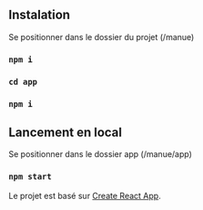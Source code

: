 ## Instalation

Se positionner dans le dossier du projet (/manue)

### `npm i`
### `cd app`
### `npm i`

## Lancement en local

Se positionner dans le dossier app (/manue/app)

### `npm start`

Le projet est basé sur [Create React App](https://github.com/facebookincubator/create-react-app).